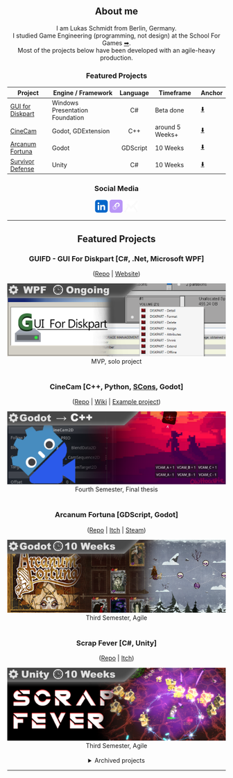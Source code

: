 <div align="center">

  <h2>About me</h2>
  
  <p>
    I am Lukas Schmidt from Berlin, Germany.<br />
    I studied Game Engineering (programming, not design) at the School For Games <a href="https://www.school4games.net">➡</a>. <br />
    Most of the projects below have been developed with an agile-heavy production.<br />

<h3>Featured Projects</h3>

| Project | Engine / Framework | Language | Timeframe | Anchor |
| --- | --- | :---: | --- | --- |
| [GUI for Diskpart](https://github.com/LumiToad/GUIForDiskpart) | Windows Presentation Foundation | C# | Beta done | [⬇️](#guifd_anchor) |
| [CineCam](https://github.com/LumiToad/GDExtension_CineCam) | Godot, GDExtension | C++ | around 5 Weeks+ | [⬇️](#cinecam_anchor) |
| [Arcanum Fortuna](https://github.com/LumiToad/ArcanumFortuna) | Godot | GDScript | 10 Weeks | [⬇️](#arcanum_anchor) |
| [Survivor Defense](https://github.com/LumiToad/WorkingTitle-SurvivorDefense) | Unity | C# | 10 Weeks | [⬇️](#scrap_anchor) |
    
<h3>Social Media</h3>
    <a href="https://www.linkedin.com/in/lukas-schmidt-93b532256/"><img src="https://github.com/LumiToad/LumiToad/blob/main/img/icons/linkedin.webp" alt="LinkedIn" width="30" height="30"/></a>
    <a href="https://lnk.bio/LumiToad"><img src="https://github.com/LumiToad/LumiToad/blob/main/img/icons/link_bio.png" alt="LinkBio" width="30" height="30" /></a>
    <a href="mailto:Lukas-Schmidt1996@hotmail.com"><img src="https://github.com/LumiToad/LumiToad/blob/main/img/icons/email.png" alt="LinkBio" width="33" height="30" /></a>
  </p>

  <hr />

  <h2>Featured Projects</h2>

  <h3>GUIFD - GUI For Diskpart [C#, .Net, Microsoft WPF]</h3>
  <a name="guifd_anchor"></a>
  <p>
      (<a href="https://github.com/LumiToad/GUIForDiskpart">Repo</a> | 
      <a href="#">Website</a>)
  </p>
  <a href="https://github.com/LumiToad/GUIForDiskpart">
    <img src="https://github.com/LumiToad/LumiToad/blob/main/img/banner/github_gui_banner.png" />
  </a><br />
  MVP, solo project
  <br /><br />

  <h3>CineCam [C++, Python, <a href="https://scons.org">SCons</a>, Godot]</h3>
  <a name="cinecam_anchor"></a>
  <p>
      (<a href="https://github.com/LumiToad/GDExtension_CineCam">Repo</a> | 
      <a href="https://github.com/LumiToad/GDExtension_CineCam/wiki">Wiki</a> | 
      <a href="https://github.com/LumiToad/CineCam_Example">Example project</a>)
  </p>
  <a href="https://github.com/LumiToad/GDExtension_CineCam">
    <img src="https://github.com/LumiToad/GDExtension_CineCam/blob/main/images/github_cinecam_banner.png" />
  </a><br />
  Fourth Semester, Final thesis
  <br /><br />

  <h3>Arcanum Fortuna [GDScript, Godot]</h3>
  <a name="arcanum_anchor"></a>
  <p>
      (<a href="https://github.com/LumiToad/ArcanumFortuna">Repo</a> | 
      <a href="https://s4g.itch.io/arcanum-fortuna">Itch</a> | 
      <a href="https://store.steampowered.com/app/2852690/Arcanum_Fortuna/">Steam</a>)
  </p>
  <a href="https://github.com/LumiToad/ArcanumFortuna">
    <img src="https://github.com/LumiToad/LumiToad/blob/main/img/banner/github_arcanum_banner.png" />
  </a><br />
  Third Semester, Agile
  <br /><br />
  
  <h3>Scrap Fever [C#, Unity]</h3>
  <a name="scrap_anchor"></a>
  <p>
    (<a href="https://github.com/LumiToad/WorkingTitle-SurvivorDefense">Repo</a> | 
    <a href="https://s4g.itch.io/scrap-fever">Itch</a>)
  </p>
  <a href="https://github.com/LumiToad/WorkingTitle-SurvivorDefense">
  <img src="https://github.com/LumiToad/LumiToad/blob/main/img/banner/github_scrap_banner.png" />
  </a><br />
  Third Semester, Agile
  <br /><br />

  <!-- --------START OF EXPAND SECTION-------- -->
  <details> 
    <summary>Archived projects</summary>
    <p>
      <h2>School For Games</h2>
      <b>Important!</b> These are from my time in the School for Games.<br />
      My programming has improved since. However, these projects were agile team projects.<br />
      <h3>Brevity Of Gravity (First Semester)</h3>
      <a name="brevity_anchor"></a>
        <p>
          (<a href="https://github.com/LumiToad/BrevityOfGravity">Repo</a> | 
          <a href="https://brevity-of-gravity.school4games.net/">Website</a> | 
          <a href="https://s4g.itch.io/brevity-of-gravity">Itch</a>)
        </p>
      <a href="https://github.com/LumiToad/BrevityOfGravity">
      <img src="https://github.com/LumiToad/LumiToad/blob/main/img/banner/github_brevity_banner.png" />
      </a><br /><br />
      <h3>Hivebreaker (Second Semester)</h3>
      <p>
        (<a href="https://github.com/LumiToad/Hivebreaker">Repo</a> | 
        <a href="https://s4g.itch.io/hivebreaker">Itch</a>)
      </p>
      <a href="https://github.com/LumiToad/Hivebreaker">
      <img src="https://github.com/LumiToad/LumiToad/blob/main/img/banner/github_hivebreaker_banner.png" />
      </a><br /><br />
      <h3>Scrap Fever (Third Semester)</h3>
      <p>
        (<a href="https://github.com/LumiToad/WorkingTitle-SurvivorDefense">Repo</a> | 
        <a href="https://s4g.itch.io/scrap-fever">Itch</a>)
      </p>
      <a href="https://github.com/LumiToad/WorkingTitle-SurvivorDefense">
        <img src="https://github.com/LumiToad/LumiToad/blob/main/img/banner/github_scrap_banner.png" />
      </a>
      <h3>Clash of Words - Working Title</h3>
      <p>
        (<a href="https://github.com/LumiToad/ClashOfWords">Repo</a> | 
        <a href="#">Website</a>)
      </p>
      <a href="https://github.com/LumiToad/ClashOfWords">
      <img src="https://github.com/LumiToad/LumiToad/blob/main/img/banner/github_cow_banner.png" />
      </a>
    </p>
  </details>
 <!-- --------END OF EXPAND SECTION-------- -->

  <hr />
  
</div>
